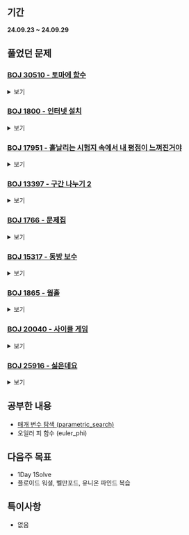 ## 기간
**24.09.23 ~ 24.09.29**

## 풀었던 문제

### [BOJ 30510 - 토마에 함수](https://www.acmicpc.net/problem/30510)
<details>
<summary>보기</summary> 

- 정보
    - Tier: Gold1
    - Tag: euler_phi

- 타임라인
    - Problem Open: 09/23 19:15
    - Tag Open: 09/23 19:15
    - Solve: 09/23 23:30

- 풀이
    - $1 + \sum_{i=1}^{\lfloor \frac{Q}{P} \rfloor} \varphi{(i)}$ 를 구한다.

- 회고
    - 오일러 피 함수를 제대로 구현할 수 있을 때 까지 공부하자
    - for문 구간 설정은 꼭 변수가 아니라 문장으로 해도 된단다..

</details>

### [BOJ 1800 - 인터넷 설치](https://www.acmicpc.net/problem/1800)
<details>
<summary>보기</summary>

- 정보
    - Tier: Gold1
    - Tag: dijkstra, parametric_search

- 타임라인
    - Problem Open: 09/24 18:17
    - Tag Open: 09/24 18:47
    - Solve: 09/24 20:08

- 풀이
    - 결정문제로 바꾸어 이분 탐색을 활용하여 해결
    - 결정함수 $f(x) = x$원 이하의 비용으로 1번 노드와 K번 노드를 연결시킬 수 있는가

- 회고
    - 참조: https://justicehui.github.io/usaco/2019/07/12/BOJ1800/
    - 함수의 입력 및 반환 값 제대로 정의하기

</details>

</details>

### [BOJ 17951 - 흩날리는 시험지 속에서 내 평점이 느껴진거야](https://www.acmicpc.net/problem/17951)
<details>
<summary>보기</summary>

- 정보
    - Tier: Gold3
    - Tag: parametric_search

- 타임라인
    - Problem Open: 09/24 21:00?
    - Tag Open: 09/24 21:00?
    - Solve: 09/24 21:54

- 풀이
    - 결정문제로 바꾸어 해결
    - 결정함수 $f(x) =$ k개 이상의 그룹으로 나누었을 때 $x$보다 큰 점수를 받을 수 있나?

- 회고
    - 매개 변수 탐색 블로그에 정리

</details>

### [BOJ 13397 - 구간 나누기 2](https://www.acmicpc.net/problem/13397)
<details>
<summary>보기</summary>

- 정보
    - Tier: Gold4
    - Tag: parametric_search

- 타임라인
    - Problem Open: 09/24 21:10?
    - Tag Open: 09/24 21:10?
    - Solve: 09/24 22:22

- 풀이
    - 결정문제로 바꾸어 해결
    - 결정함수 $f(x) =$ M개 이하의 배열로 구간 점수의 최댓값이 $x$ 이하이도록 만들 수 있는가?

- 회고
    - 위에 문제랑 판박이..

</details>

### [BOJ 1766 - 문제집](https://www.acmicpc.net/problem/1766)
<details>
<summary>보기</summary>

- 정보
    - Tier: Gold2
    - Tag: topological_sorting

- 타임라인
    - Problem Open: 09/25 18:47
    - Tag Open: --/-- --:--
    - Solve: 09/25 19:31

- 풀이
    - 우선순위 큐를 사용하여 위상정렬
    - 정렬 조건: 현재 풀 수 있는 문제 중에서 쉬운(순번이 작은) 문제
    - 현재 풀 수 있는 문제 = 현재 문제보다 먼저 풀어야 할 문제가 없는 문제

- 회고
    - C++에서 priorit_queue는 기본적으로 최대 힙이다.

</details>

### [BOJ 15317 - 동방 보수](https://www.acmicpc.net/problem/15317)
<details>
<summary>보기</summary>

- 정보
    - Tier: Gold2
    - Tag: parametric_search, greedy

- 타임라인
    - Problem Open: 09/25 21:40?
    - Tag Open: --/-- --:--
    - Solve: 09/25 22:35

- 풀이
    - 동아리방 예산과, 보수비용을 각각 오름차순, 내림차순 정렬 후 결정문제로 바꾸어 해결
    - 결정함수 $f(x) = x$개의 동아리가 동아리방을 가질 수 있는가
    - 이때 결정함수가 참일 조건은 $\sum_{i=1}^x fixcost[i] - \sum_{i=1}^x budget[i] \leqslant X$
    - 비용으로 주어지는 값 자체가 최대 10억정도로 크기 때문에 합으로 처리하지 않고 일일히 처리
      
- 회고
    - 이분 탐색 구간 설정시 문제 조건 잘 보고 정하기

</details>

### [BOJ 1865 - 웜홀](https://www.acmicpc.net/problem/1865)
<details>
<summary>보기</summary>

- 정보
    - Tier: Gold3
    - Tag: bellman_ford

- 타임라인
    - Problem Open: 09/26 12:00?
    - Tag Open: --/-- --:--
    - Solve: 09/26 12:59

- 풀이
    - 음의 가중치 간선이 있으므로 벨만포드 또는 플로이드 워셜을 사용하여 음의 사이클이 생기는지 확인
    - 이때 플로이드 워셜은 $O(V^3)$, 벨만포드는 $O(V\cdot E)$의 알고리즘을 가지므로, 시간 복잡도가 적은 벨만포드를 선택하는 것이 적절함.
      
- 회고
    - 플로이드 워셜과, 벨만포드 알고리즘을 복습하자.

</details> 

### [BOJ 20040 - 사이클 게임](https://www.acmicpc.net/problem/20040)
<details>
<summary>보기</summary>

- 정보
    - Tier: Gold4
    - Tag: union_find

- 타임라인
    - Problem Open: 09/26 21:40?
    - Tag Open: --/-- --:--
    - Solve: 09/26 22:52

- 풀이
    - 2 ~ m+1번째 각 줄에 노드를 두 개씩 입력받아 두 노드의 루트노드가 같으면 사이클이 생기는 것을 이용하여 해결하는 문제
      
- 회고
    - union_find를 사용하는 문제라는 것은 간파하였으나, 해당 알고리즘을 대략적으로만 이해한 나머지 구현 및 최적화를 제대로 하지 못한 것이 보였던 문제
    - 특히 parent[parent[u]] = parent[v]로 갱신해야 하는것을 최적화 한답시고 parent 배열 이름을 root로 바꾸었다가 root[u] = root[v]로 적어 심각한 논리적 오류가 돋보이는 코드를 제출하였음
    - union_find 복습하자.

</details>

### [BOJ 25916 - 싫은데요](https://www.acmicpc.net/problem/25916)
<details>
<summary>보기</summary>

- 정보
    - Tier: Silver1
    - Tag: two_pointer

- 타임라인
    - Problem Open: 09/27 12:35
    - Tag Open: --/-- --:--
    - Solve: 09/27 12:45

- 풀이
    - 누적합을 구한 후, 투 포인터를 사용하여 M보다 작은 최댓값을 갱신
    - 부여되는 값이 크므로 long long 자료형 사용
      
- 회고
    - 제출 전 검토하기 (자료형 확인, if문 부등호 제대로 확인)

</details>

## 공부한 내용

- [매개 변수 탐색 (parametric_search)](https://yim2ul2et.github.io/posts/%EC%9D%B4%EB%B6%84%ED%83%90%EC%83%89%EA%B3%BC-%EB%A7%A4%EA%B0%9C%EB%B3%80%EC%88%98%ED%83%90%EC%83%89/)
- 오일러 피 함수 (euler_phi)

## 다음주 목표
- 1Day 1Solve
- 플로이드 워셜, 벨만포드, 유니온 파인드 복습

## 특이사항
- 없음
